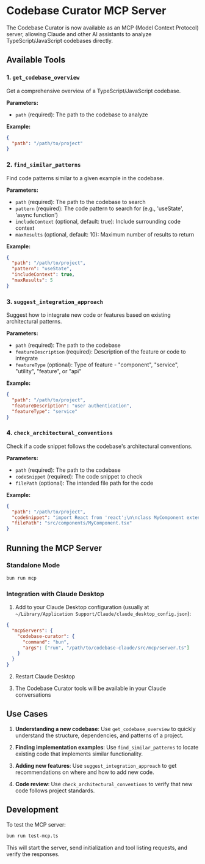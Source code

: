 # Codebase Curator MCP Server

The Codebase Curator is now available as an MCP (Model Context Protocol) server, allowing Claude and other AI assistants to analyze TypeScript/JavaScript codebases directly.

## Available Tools

### 1. `get_codebase_overview`

Get a comprehensive overview of a TypeScript/JavaScript codebase.

**Parameters:**

- `path` (required): The path to the codebase to analyze

**Example:**

```json
{
  "path": "/path/to/project"
}
```

### 2. `find_similar_patterns`

Find code patterns similar to a given example in the codebase.

**Parameters:**

- `path` (required): The path to the codebase to search
- `pattern` (required): The code pattern to search for (e.g., 'useState', 'async function')
- `includeContext` (optional, default: true): Include surrounding code context
- `maxResults` (optional, default: 10): Maximum number of results to return

**Example:**

```json
{
  "path": "/path/to/project",
  "pattern": "useState",
  "includeContext": true,
  "maxResults": 5
}
```

### 3. `suggest_integration_approach`

Suggest how to integrate new code or features based on existing architectural patterns.

**Parameters:**

- `path` (required): The path to the codebase
- `featureDescription` (required): Description of the feature or code to integrate
- `featureType` (optional): Type of feature - "component", "service", "utility", "feature", or "api"

**Example:**

```json
{
  "path": "/path/to/project",
  "featureDescription": "user authentication",
  "featureType": "service"
}
```

### 4. `check_architectural_conventions`

Check if a code snippet follows the codebase's architectural conventions.

**Parameters:**

- `path` (required): The path to the codebase
- `codeSnippet` (required): The code snippet to check
- `filePath` (optional): The intended file path for the code

**Example:**

```json
{
  "path": "/path/to/project",
  "codeSnippet": "import React from 'react';\n\nclass MyComponent extends React.Component {...}",
  "filePath": "src/components/MyComponent.tsx"
}
```

## Running the MCP Server

### Standalone Mode

```bash
bun run mcp
```

### Integration with Claude Desktop

1. Add to your Claude Desktop configuration (usually at `~/Library/Application Support/Claude/claude_desktop_config.json`):

```json
{
  "mcpServers": {
    "codebase-curator": {
      "command": "bun",
      "args": ["run", "/path/to/codebase-claude/src/mcp/server.ts"]
    }
  }
}
```

2. Restart Claude Desktop

3. The Codebase Curator tools will be available in your Claude conversations

## Use Cases

1. **Understanding a new codebase**: Use `get_codebase_overview` to quickly understand the structure, dependencies, and patterns of a project.

2. **Finding implementation examples**: Use `find_similar_patterns` to locate existing code that implements similar functionality.

3. **Adding new features**: Use `suggest_integration_approach` to get recommendations on where and how to add new code.

4. **Code review**: Use `check_architectural_conventions` to verify that new code follows project standards.

## Development

To test the MCP server:

```bash
bun run test-mcp.ts
```

This will start the server, send initialization and tool listing requests, and verify the responses.
